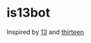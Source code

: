 # is13bot

Inspired by [13](https://en.wikipedia.org/wiki/13_(number)) and [thirteen](https://github.com/jezen/is-thirteen)
